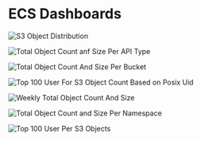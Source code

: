 

ECS Dashboards
==============

![S3 Object Distribution](https://github.com/carone1/ecs-dashboard/blob/master/doc/images/S3ObjectDistribution.png)

![Total Object Count anf Size Per API Type ](https://github.com/carone1/ecs-dashboard/blob/master/doc/images/TotalObjectAndSizePerApiType.png)

![Total Object Count And Size Per Bucket](https://github.com/carone1/ecs-dashboard/blob/master/doc/images/ObjectCountAndSizePerBucket.png)

![Top 100 User For S3 Object Count Based on Posix Uid ](https://github.com/carone1/ecs-dashboard/blob/master/doc/images/Top100S3ObjectUserPerPosixUid.png)     	

![Weekly Total Object Count And Size](https://github.com/carone1/ecs-dashboard/blob/master/doc/images/WeeklyTotalObjectCountAndSize.png)

![Total Object Count and Size Per Namespace](https://github.com/carone1/ecs-dashboard/blob/master/doc/images/ObjectCountAndSizePerNamespace.png)     	

![Top 100 User Per S3 Objects](https://github.com/carone1/ecs-dashboard/blob/master/doc/images/Top100S3ObjectUsers.png)

